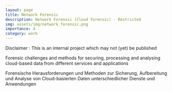 ```yaml
---
layout: page
title: Network Forensic
description: Network Forensic (Cloud Forensic) - Restricted
img: assets/img/network_forensic.png
importance: 4
category: work
---
```


Disclaimer : This is an internal project which may not (yet) be published

Forensic challenges and methods for securing, processing and analysing
cloud-based data from different services and applications

Forensische Herausforderungen und Methoden zur Sicherung, Aufbereitung und Analyse von
Cloud-basierten Daten unterschiedlicher Dienste und Anwendungen

